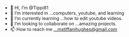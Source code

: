 - 👋 Hi, I’m @Tippi81
- 👀 I’m interested in ...computers, youtube, and learning
- 🌱 I’m currently learning ...how to edit youtube videos.
- 💞️ I’m looking to collaborate on ...amazing projects.
- 📫 How to reach me ...mstiffanihughes@gmail.com

<!---
Tippi81/Tippi81 is a ✨ special ✨ repository because its `README.md` (this file) appears on your GitHub profile.
You can click the Preview link to take a look at your changes.
--->
